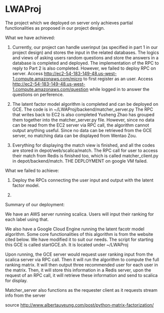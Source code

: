 # LWAProj
The project which we deployed on server only achieves partial functionalities as proposed in our project design.

What we have achieved:

1. Currently, our project can handle userinput (as specified in part 1 in our project design) and stores the input in the related databases. The logics and views of asking users random questions and store the answers in a database is completed and deployed. The implementation of the RPC to reply to Part 2 is also completed. However, we failed to deploy RPC on server.
Access http://ec2-54-183-149-48.us-west-1.compute.amazonaws.com/micro to first register as an user.
Access http://ec2-54-183-149-48.us-west-1.compute.amazonaws.com/question while logged in to answer the questions on perference.

2. The latent factor model algorithm is completed and can be deployed on GCE. The code is in ~/LWAProj/backend/matcher_server.py
The RPC that writes back to EC2 is also completed Yusheng Zhao has grouped them together into the matcher_server.py file. However, since no data can be read from the EC2 server via RPC call, the algorithm cannot output anything useful.
Since no data can be retrieved from the GCE server, no matching data can be displayed from Wentao Zou.

3. Everything for displaying the match view is finished, and all the codes are stored in depot/web/scalica/match. The RPC call for user to access their match from Redis is finished too, which is called matcher_client.py in depot/backend/match. THE DEPLOYMENT on google VM failed.

What we failed to achieve:
1. Deploy the RPCs connecting the user input and output with the latent factor model.

2. 

Summary of our deployment:

We have an AWS server running scalica. Users will input their ranking for each label using that.

We also have a Google Cloud Engine running the latent facotr model algorithm. Some core functionalities of this algorithm
is from the website cited below. We have modified it to suit our needs. The script for starting this GCE is called startGCE.sh. It is located under ~/LWAProj

Upon running, the GCE server would request user ranking input from the scalica server via RPC call. Then it will run the algorithm to compute the full ranking matrix. It will then output three recommended user for each user in the matrix. Then, it will store this information in a Redis server, upon the request of an RPC call, it will retrieve these information and send to scalica for display.

Matcher_server also functions as the requester client as it requests stream info from the server

source http://www.albertauyeung.com/post/python-matrix-factorization/ 

